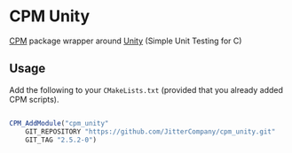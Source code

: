 # CPM Unity

[CPM](https://github.com/iauns/cpm) package wrapper around [Unity](https://github.com/ThrowTheSwitch/Unity) (Simple Unit Testing for C)

## Usage

Add the following to your `CMakeLists.txt` (provided that you already added CPM scripts).

```cmake

CPM_AddModule("cpm_unity"
    GIT_REPOSITORY "https://github.com/JitterCompany/cpm_unity.git"
    GIT_TAG "2.5.2-0")
```

